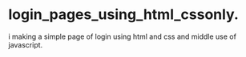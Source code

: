 # login_pages_using_html_cssonly.
i making a simple page of login using html and css and middle use of javascript.
